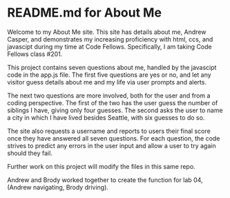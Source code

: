 # README.md for About Me

Welcome to my About Me site. This site has details about me, Andrew Casper, and demonstrates my increasing proficiency with html, ccs, and javascipt during my time at Code Fellows. Specifically, I am taking Code Fellows class #201.

This project contains seven questions about me, handled by the javascipt code in the app.js file. The first five questions are yes or no, and let any visitor guess details about me and my life via user prompts and alerts.

The next two questions are more involved, both for the user and from a coding perspective. The first of the two has the user guess the number of siblings I have, giving only four guesses. The second asks the user to name a city in which I have lived besides Seattle, with six guesses to do so.

The site also requests a username and reports to users their final score once they have answered all seven questions. For each question, the code strives to predict any errors in the user input and allow a user to try again should they fail.

Further work on this project will modify the files in this same repo.

Andrew and Brody worked together to create the function for lab 04,  (Andrew navigating, Brody driving).
